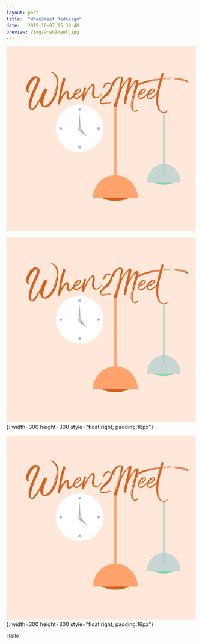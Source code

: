 ```yaml
---
layout: post
title:  "When2meet Redesign"
date:   2015-10-07 15:39:40
preview: /img/when2meet.jpg
---
```


![Picture 1](/img/when2meet.jpg)

![When2meet](/img/when2meet.jpg){: width=300 height=300 style="float:right; padding:16px"}

![When2meet](/img/when2meet.jpg){: width=300 height=300 style="float:right; padding:16px"}

Hello
